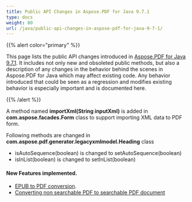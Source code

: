 ```yaml
---
title: Public API Changes in Aspose.PDF for Java 9.7.1
type: docs
weight: 80
url: /java/public-api-changes-in-aspose-pdf-for-java-9-7-1/
---
```


{{% alert color="primary" %}} 

This page lists the public API changes introduced in [Aspose.PDF for Java 9.7.1](http://www.aspose.com/community/files/72/java-components/aspose.pdf-for-java/entry600386.aspx). It includes not only new and obsoleted public methods, but also a description of any changes in the behavior behind the scenes in Aspose.PDF for Java which may affect existing code. Any behavior introduced that could be seen as a regression and modifies existing behavior is especially important and is documented here.

{{% /alert %}} 

A method named **importXml(String inputXml)** is added in **com.aspose.facades.Form** class to support importing XML data to PDF form.

Following methods are changed in **com.aspose.pdf.generator.legacyxmlmodel.Heading** class

- isAutoSequence(boolean) is changed to setAutoSequence(boolean)
- isInList(boolean) is changed to setInList(boolean)
#### **New Features implemented.**
- [EPUB to PDF conversion](http://www.aspose.com/docs/display/pdfjava/Convert+EPUB+File+to+PDF+Format).
- [Converting non searchable PDF to searchable PDF document](http://www.aspose.com/docs/display/pdfjava/Converting+non+searchable+PDF+to+searchable+PDF+document)
